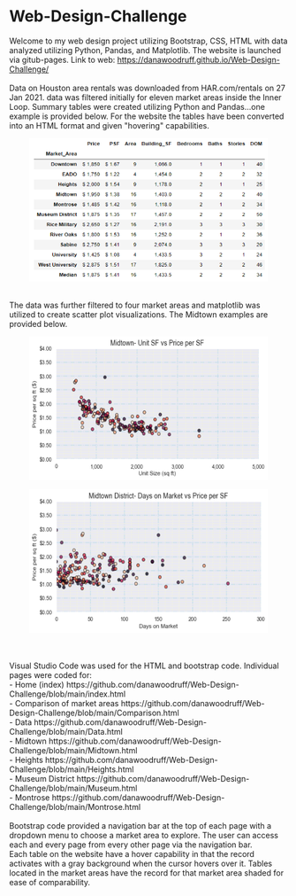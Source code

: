 # Web-Design-Challenge
Welcome to my web design project utilizing Bootstrap, CSS, HTML with data analyzed utilizing Python, Pandas, and Matplotlib. The website is launched via gitub-pages.
Link to web: https://danawoodruff.github.io/Web-Design-Challenge/
<br>
<br>
Data on Houston area rentals was downloaded from HAR.com/rentals on 27 Jan 2021. data was filtered initially for eleven market areas inside the Inner Loop.  Summary tables were created utilizing Python and Pandas...one example is provided below.  For the website the tables have been converted into an HTML format and given "hovering" capabilities. 
<br>
<p align="center"><img width="432" height="259" src="Images/Inner%20Loop%20median%20values.PNG"></p>
<br>
The data was further filtered to four market areas and matplotlib was utilized to create scatter plot visualizations. The Midtown examples are provided below.
<br>
<p align="center"><img width="432" height="259" src="Images/Midtown%20Unit%20SF%20vs%20Price%20per%20SF.png"></p>
<p align="center"><img width="432" height="259" src="Images/Midtown%20District%20DOM%20vs%20Price%20per%20SF.png"></p>
<br>
<br>
Visual Studio Code was used for the HTML and bootstrap code.  Individual pages were coded for:<br>
  - Home (index)     https://github.com/danawoodruff/Web-Design-Challenge/blob/main/index.html<br>
  - Comparison of market areas   https://github.com/danawoodruff/Web-Design-Challenge/blob/main/Comparison.html<br>
  - Data             https://github.com/danawoodruff/Web-Design-Challenge/blob/main/Data.html<br>
  - Midtown          https://github.com/danawoodruff/Web-Design-Challenge/blob/main/Midtown.html<br>
  - Heights          https://github.com/danawoodruff/Web-Design-Challenge/blob/main/Heights.html<br>
  - Museum District  https://github.com/danawoodruff/Web-Design-Challenge/blob/main/Museum.html<br>
  - Montrose         https://github.com/danawoodruff/Web-Design-Challenge/blob/main/Montrose.html<br>
<br>
Bootstrap code provided a navigation bar at the top of each page with a dropdown menu to choose a market area to explore.  The user can access each and every page from every other page via the navigation bar. 
<br>
Each table on the website have a hover capability in that the record activates with a gray background when the cursor hovers over it.  Tables located in the market areas have the record for that market area shaded for ease of comparability.
<br>
